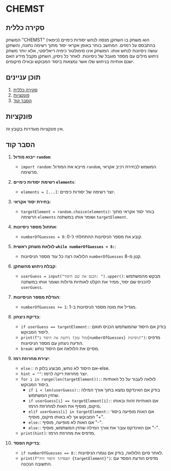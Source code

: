 # CHEMST

## סקירה כללית

המשחק "CHEMST" (כימאי) הוא משחק בו השחקן מנסה לנחש יסודות כימיים בהתבסס על רמזים. המחשב בוחר באופן אקראי יסוד מתוך רשימה נתונה, והשחקן עושה ניסיונות לנחש אותו. המשחק אינו סימולטור כימיה ריאליסטי, אלא יותר משחק ניחוש מילים עם מספר מוגבל של ניסיונות. לאחר כל ניסיון, השחקן מקבל מידע האם ישנם אותיות בניחוש שלו אשר נמצאות ביסוד המבוקש ובאילו מיקומים.

## תוכן עניינים

1. [סקירה כללית](#סקירה-כללית)
2. [פונקציות](#פונקציות)
3. [הסבר קוד](#הסבר-קוד)

## פונקציות

אין פונקציות מוגדרות בקובץ זה.

## הסבר קוד

1.  **ייבוא מודול `random`**:
    -   `import random`: מייבא את המודול `random`, המשמש לבחירת רכיב אקראי מרשימה.

2.  **רשימת יסודות כימיים `elements`**:
    -   `elements = [...]`: יוצר רשימה של יסודות כימיים.

3.  **בחירת יסוד אקראי**:
    -   `targetElement = random.choice(elements)`: בוחר יסוד אקראי מתוך הרשימה `elements` ושומר אותו במשתנה `targetElement`.

4.  **אתחול מספר ניסיונות**:
    -   `numberOfGuesses = 0`: קובע את מספר הניסיונות ההתחלתי ל-0.

5.  **לולאת משחק ראשית `while numberOfGuesses < 8:`**:
    -   הלולאה רצה כל עוד מספר הניסיונות `numberOfGuesses` קטן מ-8.

6.  **קבלת ניחוש מהשחקן**:
    -   `userGuess = input("הכנס את שם היסוד: ").upper()`: מבקש מהמשתמש להכניס שם יסוד, ממיר את הקלט לאותיות גדולות ושומר אותו במשתנה `userGuess`.

7.  **הגדלת מספר הניסיונות**:
    -   `numberOfGuesses += 1`: מגדיל את מונה מספר הניסיונות ב-1.

8.  **בדיקת ניצחון**:
    -   `if userGuess == targetElement:`: בודק אם היסוד שהמשתמש הכניס תואם ליסוד המבוקש.
    -   `print(f"מזל טוב! ניחשת את היסוד ב{numberOfGuesses} ניסיונות!")`: מדפיס הודעת ניצחון עם מספר הניסיונות.
    -   `break`: מסיים את הלולאה אם היסוד נוחש.

9.  **יצירת מחרוזת רמז**:
    -   `else:`: אם היסוד לא נוחש, מבוצע בלוק ה-else.
    -   `hint = ""`: יוצר מחרוזת ריקה לרמז.
    -   `for i in range(len(targetElement)):`: לולאה לעבור על כל האותיות ביסוד המבוקש.
        -   `if i < len(userGuess):`: בודק אם האינדקס נמצא בתוך אורך המילה שהזין המשתמש.
        -   `if userGuess[i] == targetElement[i]:`: אם האותיות זהות ובאותו מיקום, מוסיף את האות למחרוזת הרמז.
        -   `elif userGuess[i] in targetElement:`: אם האות מופיעה ביסוד המבוקש אך לא באותו מיקום, מוסיף "+".
        -   `else:`: אם האות לא מופיעה, מוסיף "-".
        - `else:`: אם האינדקס עובר את אורך המילה שהזין המשתמש, מוסיף "-".
    -   `print(hint)`: מדפיס את מחרוזת הרמז.

10. **בדיקת הפסד**:
    -   `if numberOfGuesses == 8:`: לאחר סיום הלולאה, בודק אם נגמרו הניסיונות.
    -   `print(f"הפסדת! היסוד היה {targetElement}")`: מדפיס הודעת הפסד עם התשובה הנכונה.
